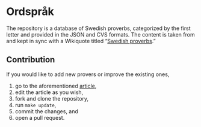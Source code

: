 # Ordspråk

The repository is a database of Swedish proverbs, categorized by the first
letter and provided in the JSON and CVS formats. The content is taken from and
kept in sync with a Wikiquote titled “[Swedish proverbs][1].”

## Contribution

If you would like to add new provers or improve the existing ones,

1. go to the aforementioned [article][1],
2. edit the article as you wish,
3. fork and clone the repository,
4. run `make update`,
5. commit the changes, and
6. open a pull request.

[1]: https://en.wikiquote.org/wiki/Swedish_proverbs
